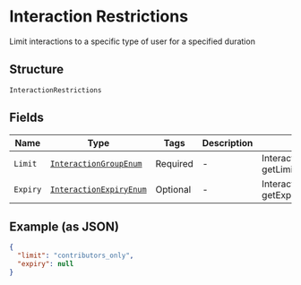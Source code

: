 
# Interaction Restrictions

Limit interactions to a specific type of user for a specified duration

## Structure

`InteractionRestrictions`

## Fields

| Name | Type | Tags | Description | Getter | Setter |
|  --- | --- | --- | --- | --- | --- |
| `Limit` | [`InteractionGroupEnum`](../../doc/models/interaction-group-enum.md) | Required | - | InteractionGroupEnum getLimit() | setLimit(InteractionGroupEnum limit) |
| `Expiry` | [`InteractionExpiryEnum`](../../doc/models/interaction-expiry-enum.md) | Optional | - | InteractionExpiryEnum getExpiry() | setExpiry(InteractionExpiryEnum expiry) |

## Example (as JSON)

```json
{
  "limit": "contributors_only",
  "expiry": null
}
```

